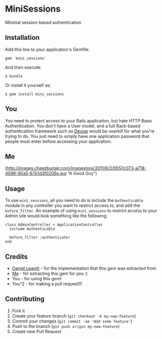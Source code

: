 # MiniSessions

Minimal session-based authentication

## Installation

Add this line to your application's Gemfile:

    gem 'mini_sessions'

And then execute:

    $ bundle

Or install it yourself as:

    $ gem install mini_sessions

## You

You need to protect access to your Rails application,
but hate HTTP Basic Authentication. You don't have a User
model, and a full Rack-based authentication framework such
as [Devise](https://github.com/plataformatec/devise) would
be overkill for what you're trying to do. You just need to
simply have one application password that people must enter
before accessing your application.

## Me

(http://images.cheezburger.com/imagestore/2011/6/2/6557c073-a718-4099-90a5-67b1d3f0206e.jpg "A Good Guy")

## Usage

To use `mini_sessions`, all you need to do is include the `Authenticable` module
in any controller you want to restrict access to, and add the `before_filter`. An
example of using `mini_sessions` to restrict access to your Admin site would look
something like the following:

    class AdminController < ApplicationController
      include Authenticable

      before_filter :authenticate!
    end

## Credits

* [Daniel Leavitt](https://github.com/dleavitt) - for the implementation that this gem was extracted from
* [Me](https://github.com/kulte) - for extracting this gem for you :)
* You - for using this gem!
* You^2 - for making a pull request!!!

## Contributing

1. Fork it
2. Create your feature branch (`git checkout -b my-new-feature`)
3. Commit your changes (`git commit -am 'Add some feature'`)
4. Push to the branch (`git push origin my-new-feature`)
5. Create new Pull Request
